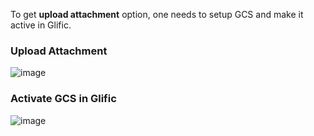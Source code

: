 To get **upload attachment** option, one needs to setup GCS and make it active in Glific.

### **Upload Attachment**

![image](https://user-images.githubusercontent.com/32592458/220826106-0d37027d-a37c-4dc6-b9b9-0119cc9496ea.png)



### **Activate GCS in Glific**

![image](https://user-images.githubusercontent.com/32592458/220826115-e572afa1-9388-463c-b458-a028cc17336f.png)
